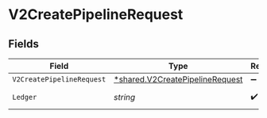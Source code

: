 # V2CreatePipelineRequest


## Fields

| Field                                                                                    | Type                                                                                     | Required                                                                                 | Description                                                                              | Example                                                                                  |
| ---------------------------------------------------------------------------------------- | ---------------------------------------------------------------------------------------- | ---------------------------------------------------------------------------------------- | ---------------------------------------------------------------------------------------- | ---------------------------------------------------------------------------------------- |
| `V2CreatePipelineRequest`                                                                | [*shared.V2CreatePipelineRequest](../../../pkg/models/shared/v2createpipelinerequest.md) | :heavy_minus_sign:                                                                       | N/A                                                                                      |                                                                                          |
| `Ledger`                                                                                 | *string*                                                                                 | :heavy_check_mark:                                                                       | Name of the ledger.                                                                      | ledger001                                                                                |